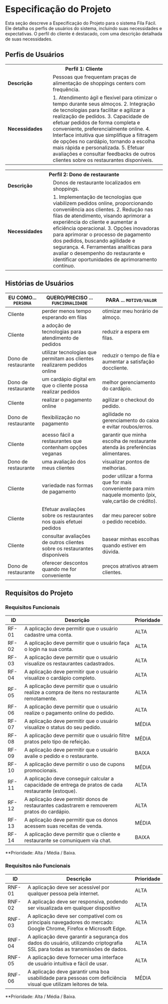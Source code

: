 # Especificação do Projeto

Esta seção descreve a Especificação do Projeto para o sistema Fila Fácil. Ele detalha os perfis de usuários do sistema, incluindo suas necessidades e expectativas. O perfil do cliente é destacado, com uma descrição detalhada de suas necessidades.

## Perfis de Usuários

<table>
  <tbody>
    <tr>
      <th colspan="2">Perfil 1: Cliente</th>
    </tr>
    <tr>
      <td width="150px"><b>Descrição</b></td>
      <td width="600px">
        Pessoas que frequentam praças de alimentação de shoppings centers
        com frequência.
      </td>
    </tr>
    <tr>
      <td><b>Necessidades</b></td>
      <td>
        1. Atendimento ágil e flexível para otimizar o tempo durante seus
        almoços. 2. Integração de tecnologias para facilitar e agilizar a
        realização de pedidos. 3. Capacidade de efetuar pedidos de forma
        completa e conveniente, preferencialmente online. 4. Interface
        intuitiva que simplifique a filtragem de opções no cardápio,
        tornando a escolha mais rápida e personalizada. 5. Efetuar
        avaliações e consultar feedbacks de outros clientes sobre os
        restaurantes disponíveis.
      </td>
    </tr>
  </tbody>
</table>

<table>
  <tbody>
    <tr>
      <th colspan="2">Perfil 2: Dono de restaurante</th>
    </tr>
    <tr>
      <td width="150px"><b>Descrição</b></td>
      <td width="600px">
        Donos de restaurante localizados em shoppings.
      </td>
    </tr>
    <tr>
      <td><b>Necessidades</b></td>
      <td>
        1. Implementação de tecnologias que viabilizem pedidos online,
        proporcionando conveniência aos clientes. 2. Redução nas filas de
        atendimento, visando aprimorar a experiência do cliente e aumentar
        a eficiência operacional. 3. Opções inovadoras para aprimorar o
        processo de pagamento dos pedidos, buscando agilidade e segurança.
        4. Ferramentas analíticas para avaliar o desempenho do restaurante
        e identificar oportunidades de aprimoramento contínuo.
      </td>
    </tr>
  </tbody>
</table>

## Histórias de Usuários

| EU COMO... `PERSONA` | QUERO/PRECISO ... `FUNCIONALIDADE`                                        | PARA ... `MOTIVO/VALOR`                                                                                 |
| -------------------- | ------------------------------------------------------------------------- | ------------------------------------------------------------------------------------------------------- |
| Cliente              | perder menos tempo esperando em filas                                     | otimizar meu horário de almoço.                                                                         |
| Cliente              | a adoção de tecnologias para atendimento de pedidos                       | reduzir a espera em filas.                                                                              |
| Dono de restaurante  | utilizar tecnologias que permitam aos clientes realizarem pedidos online  | reduzir o tempo de fila e aumentar a satisfação doccliente.                                             |
| Dono de restaurante  | um cardápio digital em que o cliente possa realizar pedidos               | melhor gerenciamento do cardápio.                                                                       |
| Cliente              | realizar o pagamento online                                               | agilizar o checkout do pedido.                                                                          |
| Dono de restaurante  | flexibilização no pagamento                                               | agilidade no gerenciamento do caixa e evitar roubos/erros.                                              |
| Cliente              | acesso fácil a restaurantes que contenham opções veganas                  | garantir que minha escolha de restaurante atenda às preferências alimentares.                           |
| Dono de restaurante  | uma avaliação dos meus clientes                                           | visualizar pontos de melhorias.                                                                         |
| Cliente              | variedade nas formas de pagamento                                         | poder utilizar a forma que for mais conveniente para mim naquele momento (pix, vale,cartão de crédito). |
| Cliente              | Efetuar avaliações sobre os restaurantes nos quais efetuei pedidos        | dar meu parecer sobre o pedido recebido.                                                                |
| Cliente              | consultar avaliações de outros clientes sobre os restaurantes disponíveis | basear minhas escolhas quando estiver em dúvida.                                                        |
| Dono de restaurante  | oferecer descontos quando me for conveniente                              | preços atrativos atraem clientes.                                                                       |

## Requisitos do Projeto

### Requisitos Funcionais

| ID    | Descrição                                                                                            | Prioridade |
| ----- | ---------------------------------------------------------------------------------------------------- | ---------- |
| RF-01 | A aplicação deve permitir que o usuário cadastre uma conta.                                          | ALTA       |
| RF-02 | A aplicação deve permitir que o usuário faça o login na sua conta.                                   | ALTA       |
| RF-03 | A aplicação deve permitir que o usuário visualize os restaurantes cadastrados.                       | ALTA       |
| RF-04 | A aplicação deve permitir que o usuário visualize o cardápio completo.                               | ALTA       |
| RF-05 | A aplicação deve permitir que o usuário realize a compra de itens no restaurante remotamente.        | ALTA       |
| RF-06 | A aplicação deve permitir que o usuário realize o pagamento online do pedido.                        | ALTA       |
| RF-07 | A aplicação deve permitir que o usuário visualize o status do seu pedido.                            | MÉDIA      |
| RF-08 | A aplicação deve permitir que o usuário filtre pratos pelo tipo de refeição.                         | MÉDIA      |
| RF-09 | A aplicação deve permitir que o usuário avalie o pedido e o restaurante.                             | BAIXA      |
| RF-10 | A aplicação deve permitir o uso de cupons promocionais.                                              | MÉDIA      |
| RF-11 | A aplicação deve conseguir calcular a capacidade de entrega de pratos de cada restaurante (estoque). | ALTA       |
| RF-12 | A aplicação deve permitir donos de restaurantes cadastrarem e removerem pratos do cardápio.          | ALTA       |
| RF-13 | A aplicação deve permitir que os donos acessem suas receitas de venda.                               | MÉDIA      |
| RF-14 | A aplicação deve permitir que o cliente e restaurante se comuniquem via chat.                        | BAIXA      |

\*\*Prioridade: Alta / Média / Baixa.

### Requisitos não Funcionais

| ID     | Descrição                                                                                                                    | Prioridade |
| ------ | ---------------------------------------------------------------------------------------------------------------------------- | ---------- |
| RNF-01 | A aplicação deve ser acessível por qualquer pessoa pela internet.                                                            | ALTA       |
| RNF-02 | A aplicação deve ser responsíva, podendo ser visualizada em qualquer dispositivo                                             | ALTA       |
| RNF-03 | A aplicação deve ser compatível com os principais navegadores do mercado: Google Chrome, Firefox e Microsoft Edge.           | ALTA       |
| RNF-04 | A aplicação deve garantir a segurança dos dados do usuário, utilizando criptografia SSL para todas as transmissões de dados. | ALTA       |
| RNF-05 | A aplicação deve fornecer uma interface de usuário intuitiva e fácil de usar.                                                | ALTA       |
| RNF-06 | A aplicação deve garantir uma boa usabilidade para pessoas com deficiência visual que utilizam leitores de tela.             | MÉDIA      |

\*\*Prioridade: Alta / Média / Baixa.
